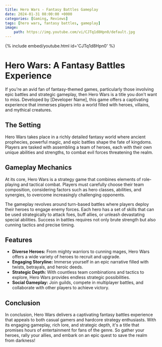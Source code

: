 ```yaml
---
title: Hero Wars - Fantasy Battles Gameplay
date: 2024-01-31 08:00:00 +0000
categories: [Gaming, Reviews]
tags: [hero wars, fantasy battles, gameplay]
image:
    path: https://img.youtube.com/vi/CJTq1d8Hpn0/default.jpg
---
```


{% include embed/youtube.html id='CJTq1d8Hpn0' %}

# Hero Wars: A Fantasy Battles Experience

If you're an avid fan of fantasy-themed games, particularly those involving epic battles and strategic gameplay, then Hero Wars is a title you don't want to miss. Developed by [Developer Name], this game offers a captivating experience that immerses players into a world filled with heroes, villains, and mythical creatures.

## The Setting

Hero Wars takes place in a richly detailed fantasy world where ancient prophecies, powerful magic, and epic battles shape the fate of kingdoms. Players are tasked with assembling a team of heroes, each with their own unique abilities and strengths, to combat evil forces threatening the realm.

## Gameplay Mechanics

At its core, Hero Wars is a strategy game that combines elements of role-playing and tactical combat. Players must carefully choose their team composition, considering factors such as hero classes, abilities, and synergies, to overcome increasingly challenging opponents.

The gameplay revolves around turn-based battles where players deploy their heroes to engage enemy forces. Each hero has a set of skills that can be used strategically to attack foes, buff allies, or unleash devastating special abilities. Success in battles requires not only brute strength but also cunning tactics and precise timing.

## Features

- **Diverse Heroes:** From mighty warriors to cunning mages, Hero Wars offers a wide variety of heroes to recruit and upgrade.
- **Engaging Storyline:** Immerse yourself in an epic narrative filled with twists, betrayals, and heroic deeds.
- **Strategic Depth:** With countless team combinations and tactics to explore, Hero Wars provides endless strategic possibilities.
- **Social Gameplay:** Join guilds, compete in multiplayer battles, and collaborate with other players to achieve victory.

## Conclusion

In conclusion, Hero Wars delivers a captivating fantasy battles experience that appeals to both casual gamers and hardcore strategy enthusiasts. With its engaging gameplay, rich lore, and strategic depth, it's a title that promises hours of entertainment for fans of the genre. So gather your heroes, rally your allies, and embark on an epic quest to save the realm from darkness!
